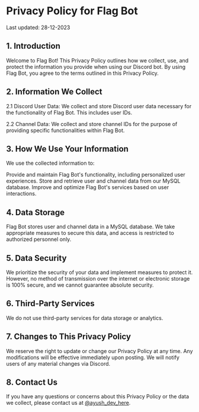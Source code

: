 # Privacy Policy for Flag Bot

Last updated: 28-12-2023

## 1. Introduction
Welcome to Flag Bot! This Privacy Policy outlines how we collect, use, and protect the information you provide when using our Discord bot. By using Flag Bot, you agree to the terms outlined in this Privacy Policy.

## 2. Information We Collect
2.1 Discord User Data: We collect and store Discord user data necessary for the functionality of Flag Bot. This includes user IDs.

2.2 Channel Data: We collect and store channel IDs for the purpose of providing specific functionalities within Flag Bot.

## 3. How We Use Your Information
We use the collected information to:

Provide and maintain Flag Bot's functionality, including personalized user experiences.
Store and retrieve user and channel data from our MySQL database.
Improve and optimize Flag Bot's services based on user interactions.
## 4. Data Storage
Flag Bot stores user and channel data in a MySQL database. We take appropriate measures to secure this data, and access is restricted to authorized personnel only.

## 5. Data Security
We prioritize the security of your data and implement measures to protect it. However, no method of transmission over the internet or electronic storage is 100% secure, and we cannot guarantee absolute security.

## 6. Third-Party Services
We do not use third-party services for data storage or analytics.

## 7. Changes to This Privacy Policy
We reserve the right to update or change our Privacy Policy at any time. Any modifications will be effective immediately upon posting. We will notify users of any material changes via Discord.

## 8. Contact Us
If you have any questions or concerns about this Privacy Policy or the data we collect, please contact us at <a href="https://discord.gg/MASMYsNCT9">@ayush_dev_here</a>.
